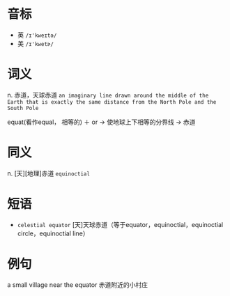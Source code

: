 # 音标

- 英 `/ɪ'kweɪtə/`
- 美 `/ɪ'kwetɚ/`

# 词义

n. 赤道，天球赤道
`an imaginary line drawn around the middle of the Earth that is exactly the same distance from the North Pole and the South Pole`



equat(看作equal， 相等的) ＋ or → 使地球上下相等的分界线 → 赤道

# 同义

n. [天][地理]赤道
`equinoctial`

# 短语

- `celestial equator` [天]天球赤道（等于equator，equinoctial，equinoctial circle，equinoctial line）

# 例句

a small village near the equator
赤道附近的小村庄


